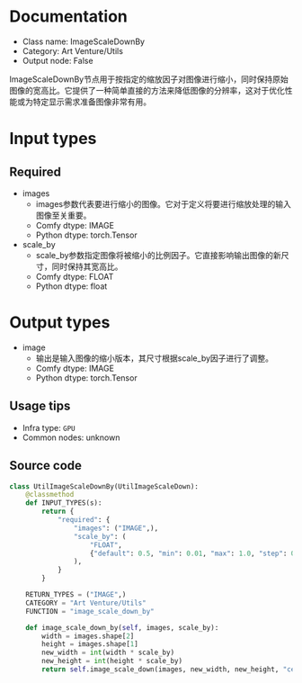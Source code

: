 
# Documentation
- Class name: ImageScaleDownBy
- Category: Art Venture/Utils
- Output node: False

ImageScaleDownBy节点用于按指定的缩放因子对图像进行缩小，同时保持原始图像的宽高比。它提供了一种简单直接的方法来降低图像的分辨率，这对于优化性能或为特定显示需求准备图像非常有用。

# Input types
## Required
- images
    - images参数代表要进行缩小的图像。它对于定义将要进行缩放处理的输入图像至关重要。
    - Comfy dtype: IMAGE
    - Python dtype: torch.Tensor
- scale_by
    - scale_by参数指定图像将被缩小的比例因子。它直接影响输出图像的新尺寸，同时保持其宽高比。
    - Comfy dtype: FLOAT
    - Python dtype: float

# Output types
- image
    - 输出是输入图像的缩小版本，其尺寸根据scale_by因子进行了调整。
    - Comfy dtype: IMAGE
    - Python dtype: torch.Tensor


## Usage tips
- Infra type: `GPU`
- Common nodes: unknown


## Source code
```python
class UtilImageScaleDownBy(UtilImageScaleDown):
    @classmethod
    def INPUT_TYPES(s):
        return {
            "required": {
                "images": ("IMAGE",),
                "scale_by": (
                    "FLOAT",
                    {"default": 0.5, "min": 0.01, "max": 1.0, "step": 0.01},
                ),
            }
        }

    RETURN_TYPES = ("IMAGE",)
    CATEGORY = "Art Venture/Utils"
    FUNCTION = "image_scale_down_by"

    def image_scale_down_by(self, images, scale_by):
        width = images.shape[2]
        height = images.shape[1]
        new_width = int(width * scale_by)
        new_height = int(height * scale_by)
        return self.image_scale_down(images, new_width, new_height, "center")

```
